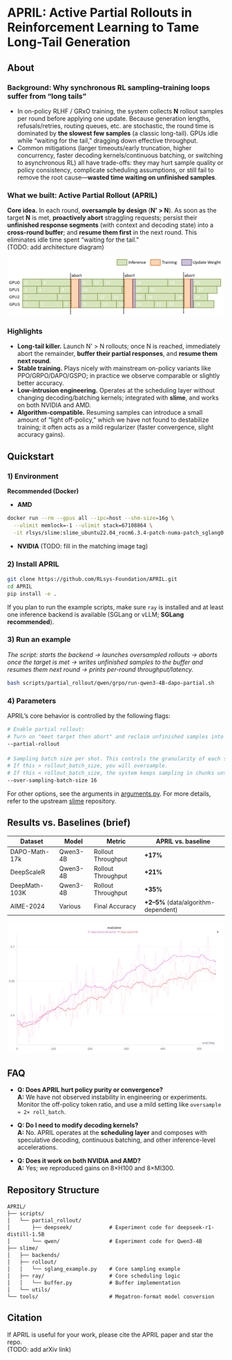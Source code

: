 
# APRIL: Active Partial Rollouts in Reinforcement Learning to Tame Long-Tail Generation

## About

### Background: Why synchronous RL sampling–training loops suffer from “long tails”

- In on-policy RLHF / GRxO training, the system collects **N** rollout samples per round before applying one update. Because generation lengths, refusals/retries, routing queues, etc. are stochastic, the round time is dominated by **the slowest few samples** (a classic long-tail). GPUs idle while “waiting for the tail,” dragging down effective throughput.
- Common mitigations (larger timeouts/early truncation, higher concurrency, faster decoding kernels/continuous batching, or switching to asynchronous RL) all have trade-offs: they may hurt sample quality or policy consistency, complicate scheduling assumptions, or still fail to remove the root cause—**wasted time waiting on unfinished samples**.
### What we built: Active Partial Rollout (APRIL)

**Core idea.** In each round, **oversample by design** (**N' > N**). As soon as the target **N** is met, **proactively abort** straggling requests; persist their **unfinished response segments** (with context and decoding state) into a **cross-round buffer**; and **resume them first** in the next round. This eliminates idle time spent “waiting for the tail.”  
(TODO: add architecture diagram)

![scheduling](./imgs/partial_scheduling.png)

### Highlights

- **Long-tail killer.** Launch N' > N rollouts; once N is reached, immediately abort the remainder, **buffer their partial responses**, and **resume them next round**.
- **Stable training.** Plays nicely with mainstream on-policy variants like PPO/GRPO/DAPO/GSPO; in practice we observe comparable or slightly better accuracy.
- **Low-intrusion engineering.** Operates at the scheduling layer without changing decoding/batching kernels; integrated with **slime**, and works on both NVIDIA and AMD.
- **Algorithm-compatible.** Resuming samples can introduce a small amount of “light off-policy,” which we have not found to destabilize training; it often acts as a mild regularizer (faster convergence, slight accuracy gains).
## Quickstart

### 1) Environment

**Recommended (Docker)**

- **AMD**

```bash
docker run --rm --gpus all --ipc=host --shm-size=16g \
  --ulimit memlock=-1 --ulimit stack=67108864 \
  -it rlsys/slime:slime_ubuntu22.04_rocm6.3.4-patch-numa-patch_sglang0.4.9_megatron-patch_ray2.47.1_apex_torch-memory-saver0.0.8-patch-vim /bin/bash
```

- **NVIDIA** (TODO: fill in the matching image tag)

### 2) Install APRIL

```bash
git clone https://github.com/RLsys-Foundation/APRIL.git
cd APRIL
pip install -e .
```

If you plan to run the example scripts, make sure `ray` is installed and at least one inference backend is available (SGLang or vLLM; **SGLang recommended**).

### 3) Run an example

_The script: starts the backend → launches oversampled rollouts → aborts once the target is met → writes unfinished samples to the buffer and resumes them next round → prints per-round throughput/latency._

```bash
bash scripts/partial_rollout/qwen/grpo/run-qwen3-4B-dapo-partial.sh
```

### 4) Parameters

APRIL’s core behavior is controlled by the following flags:

```bash
# Enable partial rollout:
# Turn on "meet target then abort" and reclaim unfinished samples into the buffer.
--partial-rollout

# Sampling batch size per shot. This controls the granularity of each sampling step.
# If this > rollout_batch_size, you will oversample.
# If this < rollout_batch_size, the system keeps sampling in chunks until the target is reached.
--over-sampling-batch-size 16
```

For other options, see the arguments in [arguments.py](https://chatgpt.com/c/slime/utils/arguments.py). For more details, refer to the upstream [slime](https://github.com/THUDM/slime) repository.

## Results vs. Baselines (brief)

|Dataset|Model|Metric|APRIL vs. baseline|
|---|---|---|---|
|DAPO-Math-17k|Qwen3-4B|Rollout Throughput|**+17%**|
|DeepScaleR|Qwen3-4B|Rollout Throughput|**+21%**|
|DeepMath-103K|Qwen3-4B|Rollout Throughput|**+35%**|
|AIME-2024|Various|Final Accuracy|**+2–5%** (data/algorithm-dependent)|
![evaluation](./imgs/eval_dapo_qwen.png)
## FAQ

- **Q: Does APRIL hurt policy purity or convergence?**  
    **A:** We have not observed instability in engineering or experiments. Monitor the off-policy token ratio, and use a mild setting like `oversample ≈ 2× roll_batch`.
    
- **Q: Do I need to modify decoding kernels?**  
    **A:** No. APRIL operates at the **scheduling layer** and composes with speculative decoding, continuous batching, and other inference-level accelerations.
    
- **Q: Does it work on both NVIDIA and AMD?**  
    **A:** Yes; we reproduced gains on 8×H100 and 8×MI300.
    

## Repository Structure

```text
APRIL/
├── scripts/
│   └── partial_rollout/
│       ├── deepseek/            # Experiment code for deepseek-r1-distill-1.5B
│       └── qwen/                # Experiment code for Qwen3-4B
├── slime/
│   ├── backends/
│   ├── rollout/
│   │   └── sglang_example.py    # Core sampling example
│   ├── ray/                     # Core scheduling logic
│   │   └── buffer.py            # Buffer implementation
│   └── utils/
└── tools/                       # Megatron-format model conversion
```

## Citation

If APRIL is useful for your work, please cite the APRIL paper and star the repo.  
(TODO: add arXiv link)
